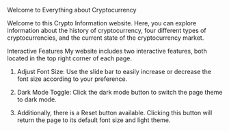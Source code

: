 Welcome to Everything about Cryptocurrency

Welcome to this Crypto Information website. Here, you can explore information about the history of cryptocurrency, four different types of cryptocurrencies, and the current state of the cryptocurrency market.

Interactive Features
My website includes two interactive features, both located in the top right corner of each page.

1. Adjust Font Size: Use the slide bar to easily increase or decrease the font size according to your preference.

2. Dark Mode Toggle: Click the dark mode button to switch the page theme to dark mode.

3. Additionally, there is a Reset button available. Clicking this button will return the page to its default font size and light theme.
